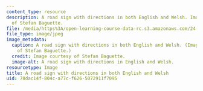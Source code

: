 ```yaml
---
content_type: resource
description: A road sign with directions in both English and Welsh. Image courtesy
  of Stefan Baguette.
file: /media/https%3A/open-learning-course-data-rc.s3.amazonaws.com/24-906j-linguistic-studies-of-bilingualism-fall-2012/78dac14f804ca77cf6265072911f7095_24-906f12.jpg
file_type: image/jpeg
image_metadata:
  caption: A road sign with directions in both English and Welsh. (Image courtesy
    of Stefan Baguette.)
  credit: Image courtesy of Stefan Baguette.
  image-alt: A road sign with directions in English and Welsh.
resourcetype: Image
title: A road sign with directions in both English and Welsh
uid: 78dac14f-804c-a77c-f626-5072911f7095
---
```

